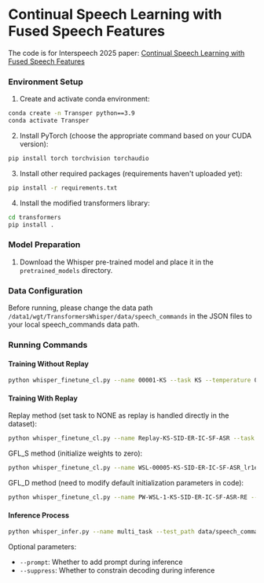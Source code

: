 # Continual Speech Learning with Fused Speech Features

The code is for Interspeech 2025 paper: [Continual Speech Learning with Fused Speech Features](https://www.isca-archive.org/interspeech_2025/wang25u_interspeech.pdf)

### Environment Setup

1. Create and activate conda environment:
```bash
conda create -n Transper python==3.9
conda activate Transper
```

2. Install PyTorch (choose the appropriate command based on your CUDA version):
```bash
pip install torch torchvision torchaudio
```

3. Install other required packages (requirements haven't uploaded yet):
```bash
pip install -r requirements.txt
```

4. Install the modified transformers library:
```bash
cd transformers
pip install .
```

### Model Preparation

1. Download the Whisper pre-trained model and place it in the `pretrained_models` directory.

### Data Configuration

Before running, please change the data path `/data1/wgt/TransformersWhisper/data/speech_commands` in the JSON files to your local speech_commands data path.

### Running Commands

#### Training Without Replay

```bash
python whisper_finetune_cl.py --name 00001-KS --task KS --temperature 0.0001 --dataset speech_commands
```

#### Training With Replay

Replay method (set task to NONE as replay is handled directly in the dataset):
```bash
python whisper_finetune_cl.py --name Replay-KS-SID-ER-IC-SF-ASR --task NONE --dataset continual_task/KS-SID-ER-IC-SF-ASR --base_model /datanfs2/wgt/TransformersWhisper/output3/whisper-base/Replay-KS-SID-ER-IC-SF
```

GFL_S method (initialize weights to zero):
```bash
python whisper_finetune_cl.py --name WSL-00005-KS-SID-ER-IC-SF-ASR_lr1e-5 --task NONE --temperature 0.0005 --dataset continual_task/KS-SID-ER-IC-SF-ASR --base_model /datanfs2/wgt/TransformersWhisper/output5/whisper-base/WSL-00005-KS-SID-ER-IC-SF
```

GFL_D method (need to modify default initialization parameters in code):
```bash
python whisper_finetune_cl.py --name PW-WSL-1-KS-SID-ER-IC-SF-ASR-RE --task NONE --dataset continual_task/KS-SID-ER-IC-SF-ASR-RE --base_model /datanfs2/wgt/TransformersWhisper/output4/whisper-base/PW-WSL-1-KS-SID-ER-IC-SF-ASR --temperature 1 --freeze_weights True
```

#### Inference Process
```bash
python whisper_infer.py --name multi_task --test_path data/speech_commands/test.json --task KS
```
Optional parameters:
- `--prompt`: Whether to add prompt during inference
- `--suppress`: Whether to constrain decoding during inference

